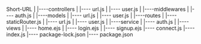Short-URL
  |  |----controllers
  |          |---- url.js
  |          |---- user.js
  |  |----middlewares
  |          |---- auth.js
  |  |----models
  |          |---- url.js
  |          |---- user.js
  |  |----routes
  |          |---- staticRouter.js
  |          |---- url.js
  |          |---- user.js
  |  |----service
  |          |---- auth.js
  |  |----views
  |          |---- home.ejs
  |          |---- login.ejs
  |          |---- signup.ejs
  |---- connect.js
  |---- index.js
  |---- package-lock.json
  |---- package.json